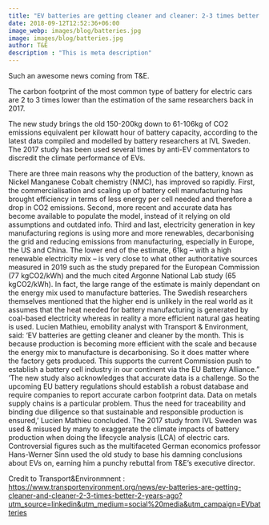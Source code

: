 ```yaml
---
title: "EV batteries are getting cleaner and cleaner: 2-3 times better than 2 years ago"
date: 2018-09-12T12:52:36+06:00
image_webp: images/blog/batteries.jpg
image: images/blog/batteries.jpg
author: T&E
description : "This is meta description"
---
```


Such an awesome news coming from T&E. 

The carbon footprint of the most common type of battery for electric cars are 2 to 3 times lower than the estimation of the same researchers back in 2017.

The new study brings the old 150-200kg down to 61-106kg of CO2 emissions equivalent per kilowatt hour of battery capacity, according to the latest data compiled and modelled by battery researchers at IVL Sweden. 
The 2017 study has been used several times by anti-EV commentators to discredit the climate performance of EVs. 

There are three main reasons why the production of the battery, known as Nickel Manganese Cobalt chemistry (NMC), has improved so rapidly. First, the commercialisation and scaling up of battery cell manufacturing has brought efficiency in terms of less energy per cell needed and therefore a drop in CO2 emissions. Second, more recent and accurate data has become available to populate the model, instead of it relying on old assumptions and outdated info. Third and last, electricity generation in key manufacturing regions is using more and more renewables, decarbonising the grid and reducing emissions from manufacturing, especially in Europe, the US and China. 
The lower end of the estimate, 61kg – with a high renewable electricity mix – is very close to what other authoritative sources measured in 2019 such as the study prepared for the European Commission (77 kgCO2/kWh) and the much cited Argonne National Lab study (65 kgCO2/kWh). In fact, the large range of the estimate is mainly dependant on the energy mix used to manufacture batteries. 
The Swedish researchers themselves mentioned that the higher end is unlikely in the real world as it assumes that the heat needed for battery manufacturing is generated by coal-based electricity whereas in reality a more efficient natural gas heating is used. 
Lucien Mathieu, emobility analyst with Transport & Environment, said: ‘EV batteries are getting cleaner and cleaner by the month. This is because production is becoming more efficient with the scale and because the energy mix to manufacture is decarbonising. So it does matter where the factory gets produced. This supports the current Commission push to establish a battery cell industry in our continent via the EU Battery Alliance.” 
‘The new study also acknowledges that accurate data is a challenge. So the upcoming EU battery regulations should establish a robust database and require companies to report accurate carbon footprint data. Data on metals supply chains is a particular problem. Thus the need for traceability and binding due diligence so that sustainable and responsible production is ensured,’ Lucien Mathieu concluded.
The 2017 study from IVL Sweden was used & misused by many to exaggerate the climate impacts of battery production when doing the lifecycle analysis (LCA) of electric cars. Controversial figures such as the multifaceted German economics professor Hans-Werner Sinn used the old study to base his damning conclusions about EVs on, earning him a punchy rebuttal from T&E’s executive director.

Credit to Transport&Environmnent : https://www.transportenvironment.org/news/ev-batteries-are-getting-cleaner-and-cleaner-2-3-times-better-2-years-ago?utm_source=linkedin&utm_medium=social%20media&utm_campaign=EVbatteries 